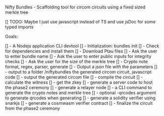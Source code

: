 Nifty Bundles - Scaffolding tool for circom circuits using a fixed sized merkle tree

[] TODO: Maybe I just use javascript instead of TS and use jsDoc for some typed imports

Goals:

[] - A Nodejs application CLI devtool
[] - Initialization:  bundles init
[] - Check for dependencies and install them
[] - Download Ptau files
[] - Ask the user to enter bundle name
[] - Ask the user to enter public inputs for integrity checks
[] - Ask the user for the size of the merkle tree
[] - Crypto note format, regex, parser, generate
[] - Output a json file with the parameters
[] - output to a folder /niftybundles the generated circom circuit, javascript code
[] - output the generated circom file
[] - compile the circuit
[] - calculate the witness
[] - get the zkey
[] - generate a server code to host the phase2 ceremony
[] - generate a relayer node
[] - a CLI command to generate the crypto notes and merkle tree
[] - optional -qrcodes argument to generate qrcodes when generating
[] - generate a solidity verifier using snarkjs
[] - generate a cosmwasm verifier contract
[] - finalize the circuit from the phase2 ceremony
